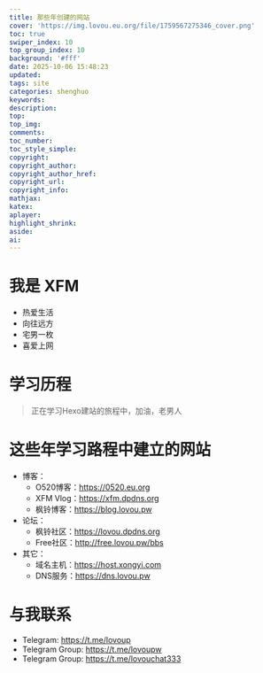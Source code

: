 ```yaml
---
title: 那些年创建的网站
cover: 'https://img.lovou.eu.org/file/1759567275346_cover.png'
toc: true
swiper_index: 10
top_group_index: 10
background: '#fff'
date: 2025-10-06 15:48:23
updated:
tags: site
categories: shenghuo
keywords:
description:
top:
top_img:
comments:
toc_number:
toc_style_simple:
copyright:
copyright_author:
copyright_author_href:
copyright_url:
copyright_info:
mathjax:
katex:
aplayer:
highlight_shrink:
aside:
ai:
---
```


# 我是 XFM
  - 热爱生活
  - 向往远方
  - 宅男一枚
  - 喜爱上网

# 学习历程
  > 正在学习Hexo建站的旅程中，加油，老男人

# 这些年学习路程中建立的网站
  - 博客：
    * O520博客：https://0520.eu.org
    * XFM Vlog：https://xfm.dpdns.org
    * 枫铃博客：https://blog.lovou.pw    
  - 论坛：
    * 枫铃社区：https://lovou.dpdns.org
    * Free社区：http://free.lovou.pw/bbs
  - 其它：
    * 域名主机：https://host.xongyi.com
    * DNS服务：https://dns.lovou.pw

# 与我联系
  - Telegram: https://t.me/lovoup
  - Telegram Group: https://t.me/lovoupw
  - Telegram Group: https://t.me/lovouchat333